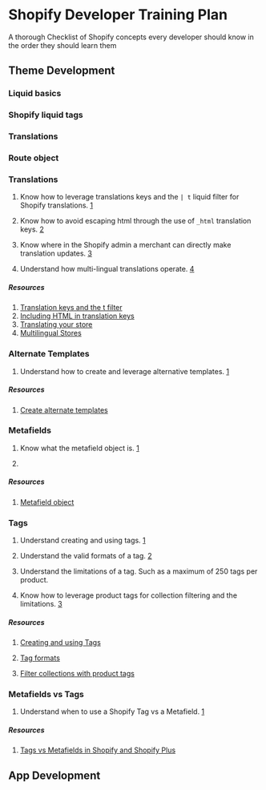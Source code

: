 # Shopify Developer Training Plan
A thorough Checklist of Shopify concepts every developer should know in the order they should learn them



## Theme Development

### Liquid basics

### Shopify liquid tags

### Translations

### Route object

### Translations

1. Know how to leverage translations keys and the `| t` liquid filter for Shopify translations. [1](d)

2. Know how to avoid escaping html through the use of `_html` translation keys. [2](https://shopify.dev/tutorials/develop-theme-localization-use-translation-keys#including-html-in-translation-keys)

3. Know where in the Shopify admin a merchant can directly make translation updates. [3](https://help.shopify.com/en/manual/using-themes/translate-theme)

4. Understand how multi-lingual translations operate. [4](https://help.shopify.com/en/manual/sell-online/multilingual-online-store)

##### Resources

1. [Translation keys and the t filter](https://shopify.dev/tutorials/develop-theme-localization-use-translation-keys)
2. [Including HTML in translation keys](https://shopify.dev/tutorials/develop-theme-localization-use-translation-keys#including-html-in-translation-keys)
3. [Translating your store](https://help.shopify.com/en/manual/using-themes/translate-theme)
4. [Multilingual Stores](https://help.shopify.com/en/manual/sell-online/multilingual-online-store)

### Alternate Templates

1. Understand how to create and leverage alternative templates. [1](https://shopify.dev/tutorials/customize-theme-create-alternate-templates)

##### Resources

1. [Create alternate templates](https://shopify.dev/tutorials/customize-theme-create-alternate-templates)

### Metafields

1. Know what the metafield object is. [1](https://shopify.dev/docs/themes/liquid/reference/objects/metafield)

2. 

##### Resources

1. [Metafield object](https://shopify.dev/docs/themes/liquid/reference/objects/metafield)

### Tags

1. Understand creating and using tags. [1](https://help.shopify.com/en/manual/productivity-tools/using-tags)

2. Understand the valid formats of a tag. [2](https://help.shopify.com/en/manual/products/details/tags)

3. Understand the limitations of a tag. Such as a maximum of 250 tags per product.

4. Know how to leverage product tags for collection filtering and the limitations. [3](https://shopify.dev/tutorials/customize-theme-filter-collections-with-product-tags)

##### Resources

1. [Creating and using Tags](https://help.shopify.com/en/manual/productivity-tools/using-tags)

2. [Tag formats](https://help.shopify.com/en/manual/products/details/tags)

3. [Filter collections with product tags](https://shopify.dev/tutorials/customize-theme-filter-collections-with-product-tags)

### Metafields vs Tags

1. Understand when to use a Shopify Tag vs a Metafield. [1](https://paulnrogers.com/shopify-tags-vs-metafields/)

##### Resources

1. [Tags vs Metafields in Shopify and Shopify Plus](https://paulnrogers.com/shopify-tags-vs-metafields/)

## App Development
